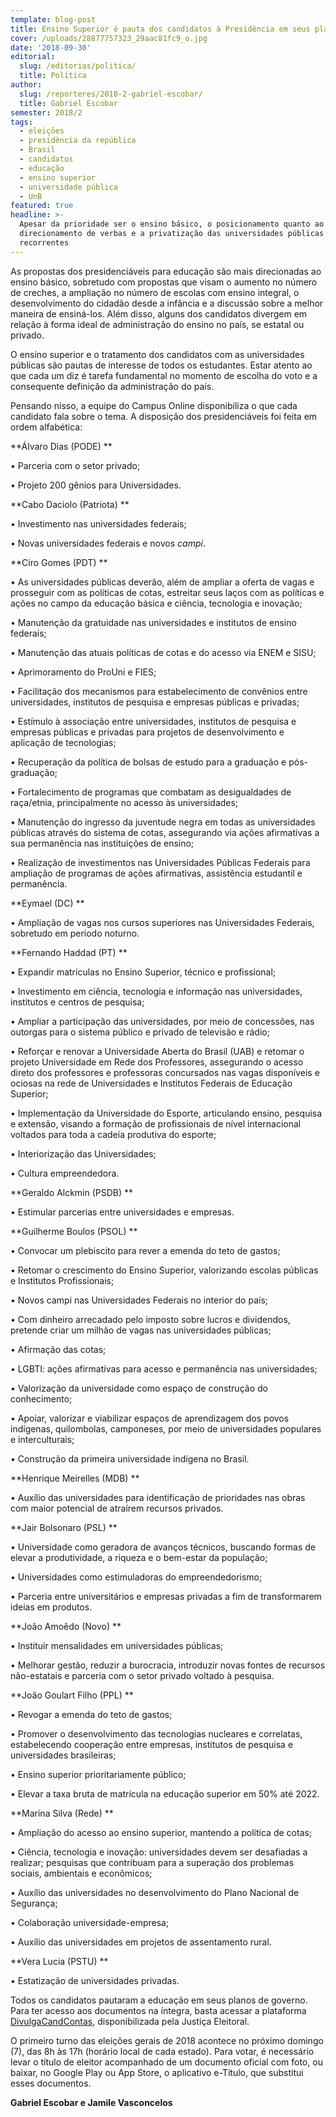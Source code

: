 ```yaml
---
template: blog-post
title: Ensino Superior é pauta dos candidatos à Presidência em seus planos de governo
cover: /uploads/28877757323_29aac81fc9_o.jpg
date: '2018-09-30'
editorial:
  slug: /editorias/politica/
  title: Política
author:
  slug: /reporteres/2018-2-gabriel-escobar/
  title: Gabriel Escobar
semester: 2018/2
tags:
  - eleições
  - presidência da república
  - Brasil
  - candidatos
  - educação
  - ensino superior
  - universidade pública
  - UnB
featured: true
headline: >-
  Apesar da prioridade ser o ensino básico, o posicionamento quanto ao
  direcionamento de verbas e a privatização das universidades públicas são temas
  recorrentes
---
```

As propostas dos presidenciáveis para educação são mais direcionadas ao ensino básico, sobretudo com propostas que visam o aumento no número de creches, a ampliação no número de escolas com ensino integral, o desenvolvimento do cidadão desde a infância e a discussão sobre a melhor maneira de ensiná-los. Além disso, alguns dos candidatos divergem em relação à forma ideal de administração do ensino no país, se estatal ou privado.

O ensino superior e o tratamento dos candidatos com as universidades públicas são pautas de interesse de todos os estudantes. Estar atento ao que cada um diz é tarefa fundamental no momento de escolha do voto e a consequente definição da administração do país.

Pensando nisso, a equipe do Campus Online disponibiliza o que cada candidato fala sobre o tema. A disposição dos presidenciáveis foi feita em ordem alfabética:

**Álvaro Dias (PODE)
**

•	Parceria com o setor privado;

•	Projeto 200 gênios para Universidades.

**Cabo Daciolo (Patriota)
**

•	Investimento nas universidades federais;

•	Novas universidades federais e novos _campi_.

**Ciro Gomes (PDT)
**

•	As universidades públicas deverão, além de ampliar a oferta de vagas e prosseguir com as políticas de cotas, estreitar seus laços com as políticas e ações no campo da educação básica e ciência, tecnologia e inovação;

•	Manutenção da gratuidade nas universidades e institutos de ensino federais;

•	Manutenção das atuais políticas de cotas e do acesso via ENEM e SISU;

•	Aprimoramento do ProUni e FIES;

•	Facilitação dos mecanismos para estabelecimento de convênios entre universidades, institutos de pesquisa e empresas públicas e privadas;

•	Estímulo à associação entre universidades, institutos de pesquisa e empresas públicas e privadas para projetos de desenvolvimento e aplicação de tecnologias;

•	Recuperação da política de bolsas de estudo para a graduação e pós-graduação;

•	Fortalecimento de programas que combatam as desigualdades de raça/etnia, principalmente no acesso às universidades;

•	Manutenção do ingresso da juventude negra em todas as universidades públicas através do sistema de cotas, assegurando via ações afirmativas a sua permanência nas instituições de ensino;

•	Realização de investimentos nas Universidades Públicas Federais para ampliação de programas de ações afirmativas, assistência estudantil e permanência.

**Eymael (DC)
**

•	Ampliação de vagas nos cursos superiores nas Universidades Federais, sobretudo em período noturno.

**Fernando Haddad (PT)
**

•	Expandir matrículas no Ensino Superior, técnico e profissional;

•	Investimento em ciência, tecnologia e informação nas universidades, institutos e centros de pesquisa;

•	Ampliar a participação das universidades, por meio de concessões, nas outorgas para o sistema público e privado de televisão e rádio;

•	Reforçar e renovar a Universidade Aberta do Brasil (UAB) e retomar o projeto Universidade em Rede dos Professores, assegurando o acesso direto dos professores e professoras concursados nas vagas disponíveis e ociosas na rede de Universidades e Institutos Federais de Educação Superior;

•	Implementação da Universidade do Esporte, articulando ensino, pesquisa e extensão, visando a formação de profissionais de nível internacional voltados para toda a cadeia produtiva do esporte;

•	Interiorização das Universidades;

•	Cultura empreendedora.

**Geraldo Alckmin (PSDB)
**

•	Estimular parcerias entre universidades e empresas.

**Guilherme Boulos (PSOL)
**

•	Convocar um plebiscito para rever a emenda do teto de gastos;

•	Retomar o crescimento do Ensino Superior, valorizando escolas públicas e Institutos Profissionais;

•	Novos campi nas Universidades Federais no interior do país;

•	Com dinheiro arrecadado pelo imposto sobre lucros e dividendos, pretende criar um milhão de vagas nas universidades públicas;

•	Afirmação das cotas;

•	LGBTI: ações afirmativas para acesso e permanência nas universidades;

•	Valorização da universidade como espaço de construção do conhecimento;

•	Apoiar, valorizar e viabilizar espaços de aprendizagem dos povos indígenas, quilombolas, camponeses, por meio de universidades populares e interculturais;

•	Construção da primeira universidade indígena no Brasil.

**Henrique Meirelles (MDB)
**

•	Auxílio das universidades para identificação de prioridades nas obras com maior potencial de atraírem recursos privados.

**Jair Bolsonaro (PSL) 
**

•	Universidade como geradora de avanços técnicos, buscando formas de elevar a produtividade, a riqueza e o bem-estar da população;

•	Universidades como estimuladoras do empreendedorismo;

•	Parceria entre universitários e empresas privadas a fim de transformarem ideias em produtos.

**João Amoêdo (Novo)
**

•	Instituir mensalidades em universidades públicas;

•	Melhorar gestão, reduzir a burocracia, introduzir novas fontes de recursos não-estatais e parceria com o setor privado voltado à pesquisa.

**João Goulart Filho (PPL)
**

•	Revogar a emenda do teto de gastos;

•	Promover o desenvolvimento das tecnologias nucleares e correlatas, estabelecendo cooperação entre empresas, institutos de pesquisa e universidades brasileiras;

•	Ensino superior prioritariamente público;

•	Elevar a taxa bruta de matrícula na educação superior em 50% até 2022.

**Marina Silva (Rede)
**

•	Ampliação do acesso ao ensino superior, mantendo a política de cotas;

•	Ciência, tecnologia e inovação: universidades devem ser desafiadas a realizar; pesquisas que contribuam para a superação dos problemas sociais, ambientais e econômicos;

•	Auxílio das universidades no desenvolvimento do Plano Nacional de Segurança;

•	Colaboração universidade-empresa;

•	Auxílio das universidades em projetos de assentamento rural.

**Vera Lucia (PSTU)
**

•	Estatização de universidades privadas.

Todos os candidatos pautaram a educação em seus planos de governo. Para ter acesso aos documentos na íntegra, basta acessar a plataforma [DivulgaCandContas](http://divulgacandcontas.tse.jus.br/divulga/), disponibilizada pela Justiça Eleitoral.

O primeiro turno das eleições gerais de 2018 acontece no próximo domingo (7), das 8h às 17h (horário local de cada estado). Para votar, é necessário levar o título de eleitor acompanhado de um documento oficial com foto, ou baixar, no Google Play ou App Store, o aplicativo e-Título, que substitui esses documentos.



**Gabriel Escobar e Jamile Vasconcelos**
